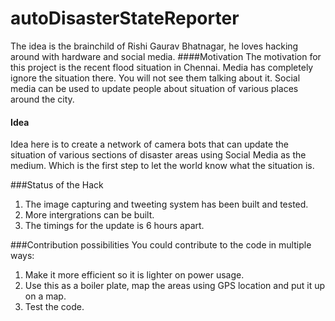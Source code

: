 # autoDisasterStateReporter
The idea is the brainchild of Rishi Gaurav Bhatnagar, he loves hacking around with hardware and social media.
####Motivation
The motivation for this project is the recent flood situation in Chennai. Media has completely ignore the situation there. You will not see them talking about it. Social media can be used to update people about situation of various places around the city.
#### Idea
Idea here is to create a network of camera bots that can update the situation of various sections of disaster areas using Social Media as the medium. Which is the first step to let the world know what the situation is.

###Status of the Hack
1. The image capturing and tweeting system has been built and tested.
2. More intergrations can be built.
3. The timings for the update is 6 hours apart.

###Contribution possibilities
You could contribute to the code in multiple ways:
1. Make it more efficient so it is lighter on power usage.
2. Use this as a boiler plate, map the areas using GPS location and put it up on a map.
3. Test the code.

